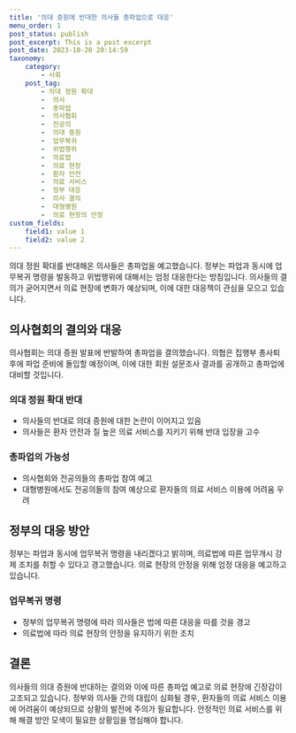 ```yaml
---
title: '의대 증원에 반대한 의사들 총파업으로 대응'
menu_order: 1
post_status: publish
post_excerpt: This is a post excerpt
post_date: 2023-10-20 20:14:59
taxonomy:
    category:
        - 사회
    post_tag:
        - 의대 정원 확대
        -  의사
        -  총파업
        -  의사협회
        -  전공의
        -  의대 증원
        -  업무복귀
        -  위법행위
        -  의료법
        -  의료 현장
        -  환자 안전
        -  의료 서비스
        -  정부 대응
        -  의사 결의
        -  대형병원
        -  의료 현장의 안정
custom_fields:
    field1: value 1
    field2: value 2
---
```



의대 정원 확대를 반대해온 의사들은 총파업을 예고했습니다. 정부는 파업과 동시에 업무복귀 명령을 발동하고 위법행위에 대해서는 엄정 대응한다는 방침입니다. 의사들의 결의가 굳어지면서 의료 현장에 변화가 예상되며, 이에 대한 대응책이 관심을 모으고 있습니다.

## 의사협회의 결의와 대응
의사협회는 의대 증원 발표에 반발하여 총파업을 결의했습니다. 의협은 집행부 총사퇴 후에 파업 준비에 돌입할 예정이며, 이에 대한 회원 설문조사 결과를 공개하고 총파업에 대비할 것입니다.

### 의대 정원 확대 반대
- 의사들의 반대로 의대 증원에 대한 논란이 이어지고 있음
- 의사들은 환자 안전과 질 높은 의료 서비스를 지키기 위해 반대 입장을 고수

### 총파업의 가능성
- 의사협회와 전공의들의 총파업 참여 예고
- 대형병원에서도 전공의들의 참여 예상으로 환자들의 의료 서비스 이용에 어려움 우려

## 정부의 대응 방안
정부는 파업과 동시에 업무복귀 명령을 내리겠다고 밝히며, 의료법에 따른 업무개시 강제 조치를 취할 수 있다고 경고했습니다. 의료 현장의 안정을 위해 엄정 대응을 예고하고 있습니다.

### 업무복귀 명령
- 정부의 업무복귀 명령에 따라 의사들은 법에 따른 대응을 따를 것을 경고
- 의료법에 따라 의료 현장의 안정을 유지하기 위한 조치

## 결론
의사들의 의대 증원에 반대하는 결의와 이에 따른 총파업 예고로 의료 현장에 긴장감이 고조되고 있습니다. 정부와 의사들 간의 대립이 심화될 경우, 환자들의 의료 서비스 이용에 어려움이 예상되므로 상황의 발전에 주의가 필요합니다. 안정적인 의료 서비스를 위해 해결 방안 모색이 필요한 상황임을 명심해야 합니다.
